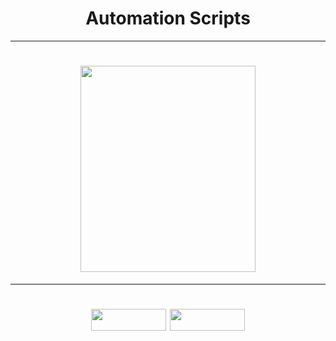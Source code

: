 
<h1 align="center">
   Automation Scripts  
</h1>

---

<h1 align="center">
  <img height="330" width="280" src="https://github.com/0x157/Scripts/assets/102762345/d92742b7-fc5e-4462-943c-eaacdfc91c5a">
</h1>

---

<h1 align="center">
  <img height="35" width="120" src="https://img.shields.io/badge/Script-Passing-FF9FE5">
  <img height="35" width="120" src="https://img.shields.io/badge/Language-Python3-D0D38F">
</h1>





